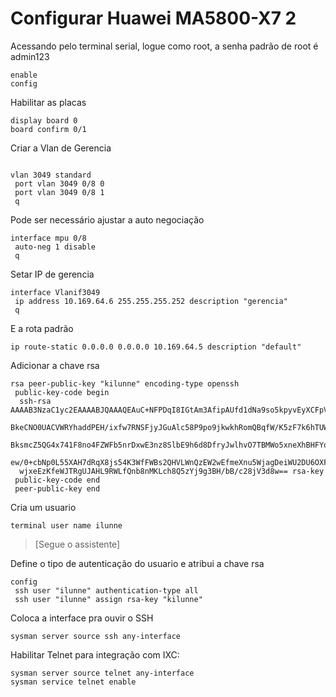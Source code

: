 
# Configurar Huawei MA5800-X7 2

Acessando pelo terminal serial, logue como root, a senha padrão de root é  admin123

```
enable
config
```
Habilitar as placas
```
display board 0
board confirm 0/1
```
Criar a Vlan de Gerencia
```

vlan 3049 standard
 port vlan 3049 0/8 0
 port vlan 3049 0/8 1
 q
```
Pode ser necessário ajustar a auto negociação
```
interface mpu 0/8
 auto-neg 1 disable
 q
```
Setar IP de gerencia
```
interface Vlanif3049
 ip address 10.169.64.6 255.255.255.252 description "gerencia"
 q
```
E a rota padrão
```
ip route-static 0.0.0.0 0.0.0.0 10.169.64.5 description "default"
```
Adicionar a chave rsa
```
rsa peer-public-key "kilunne" encoding-type openssh
 public-key-code begin
  ssh-rsa AAAAB3NzaC1yc2EAAAABJQAAAQEAuC+NFPDqI8IGtAm3AfipAUfd1dNa9so5kpyvEyXCFpVP
  BkeCNO0UACVWRYhaddPEH/ixfw7RNSFjyJGuAlc58P9po9jkwkhRomQBqfW/K5zF7k6hTUW2xj4yfdd9
  BksmcZ5QG4x741F8no4FZWFb5nrDxwE3nz8SlbE9h6d8DfryJwlhvO7TBMWo5xneXhBHFYq5f8OUluqO
  ew/0+cbNp0L55XAH7dRqX8js54K3WfFWBs2QHVLWnQzEW2wEfmeXnu5WjagDeiWU2DU6OXFEp5FZc+r5
  wjxeEzKfeWJTRgUJAHL9RWLfQnb8nMKLch8Q5zYj9g3BH/bB/c28jV3d8w== rsa-key
 public-key-code end
 peer-public-key end
```
Cria um usuario
```
terminal user name ilunne
```
> [Segue o assistente]

Define o tipo de autenticação do usuario e atribui a chave rsa
```
config
 ssh user "ilunne" authentication-type all
 ssh user "ilunne" assign rsa-key "kilunne"
```

Coloca a interface pra ouvir o SSH
```
sysman server source ssh any-interface
```

Habilitar Telnet para integração com IXC:

```
sysman server source telnet any-interface
sysman service telnet enable
```

